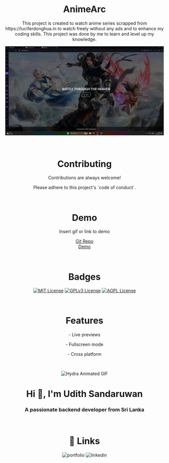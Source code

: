 <h1 align="center">AnimeArc</h1>

<p align="center">This project is created to watch anime series scrapped from https://luciferdonghua.in to watch freely without any ads and to enhance my coding skills. This project was done by me to learn and level up my knowledge.</p>

<p align="center">
  <img src="Screenshot 2024-10-20 203024.png" alt="App Screenshot">
</p>
</br>
<h1 align="center">Contributing</h1>

<p align="center">Contributions are always welcome!</p>

<p align="center">Please adhere to this project's `code of conduct`.</p>
</br>
<h1 align="center">Demo</h1>

<p align="center">
  Insert gif or link to demo
</p>

<p align="center">
  <a href="https://github.com/udithsandaruwan2/animearc.git">Git Repo</a>
  <br>
  <a href="https://animearc-d8h1.onrender.com">Demo</a>
</p>
</br>
<h1 align="center">Badges</h1>

<p align="center">
  <a href="https://choosealicense.com/licenses/mit/"><img src="https://img.shields.io/badge/License-MIT-green.svg" alt="MIT License"></a>
  <a href="https://opensource.org/licenses/"><img src="https://img.shields.io/badge/License-GPL%20v3-yellow.svg" alt="GPLv3 License"></a>
  <a href="http://www.gnu.org/licenses/agpl-3.0"><img src="https://img.shields.io/badge/license-AGPL-blue.svg" alt="AGPL License"></a>
</p>
</br>
<h1 align="center">Features</h1>

<p align="center">- Live previews</p>
<p align="center">- Fullscreen mode</p>
<p align="center">- Cross platform</p>
</br>

<p align="center">
  <img src="hydra-we-bhack.gif" alt="Hydra Animated GIF" style="width: 150px; height: 150px;">
</p>

<h1 align="center">Hi 👋, I'm Udith Sandaruwan</h1>
<h3 align="center">A passionate backend developer from Sri Lanka</h3>
</br>
<h1 align="center">🔗 Links </h1>

<p align="center">
  <a href="https://udithsandaruwan.xyz/" style="text-decoration: none;">
    <img src="https://img.shields.io/badge/my_portfolio-000?style=for-the-badge&logo=ko-fi&logoColor=white" alt="portfolio">
  </a>
  <a href="https://www.linkedin.com/in/udithsandaruwan" style="text-decoration: none;">
    <img src="https://img.shields.io/badge/linkedin-0A66C2?style=for-the-badge&logo=linkedin&logoColor=white" alt="linkedin">
  </a>
</p>

